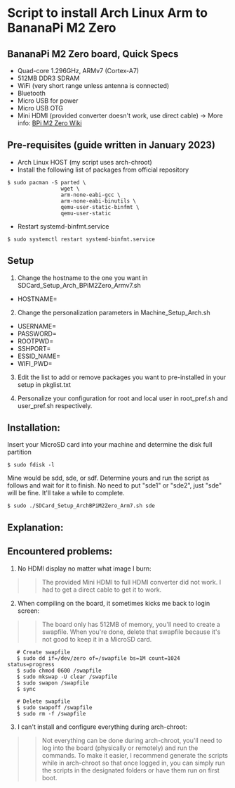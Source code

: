 # Script to install Arch Linux Arm to BananaPi M2 Zero
## BananaPi M2 Zero board, Quick Specs
* Quad-core 1.296GHz, ARMv7 (Cortex-A7)
* 512MB DDR3 SDRAM
* WiFi (very short range unless antenna is connected)
* Bluetooth
* Micro USB for power
* Micro USB OTG
* Mini HDMI (provided converter doesn't work, use direct cable)
-> More info: [BPi M2 Zero Wiki](https://wiki.banana-pi.org/Banana_Pi_BPI-M2_Zero)

## Pre-requisites (guide written in January 2023)

* Arch Linux HOST (my script uses arch-chroot)
* Install the following list of packages from official repository
```
$ sudo pacman -S parted \
                 wget \
                 arm-none-eabi-gcc \
                 arm-none-eabi-binutils \
                 qemu-user-static-binfmt \
                 qemu-user-static
```
* Restart systemd-binfmt.service
```
$ sudo systemctl restart systemd-binfmt.service
```
## Setup
1) Change the hostname to the one you want in SDCard_Setup_Arch_BPiM2Zero_Armv7.sh
* HOSTNAME=

2) Change the personalization parameters in Machine_Setup_Arch.sh
* USERNAME=
* PASSWORD=
* ROOTPWD=
* SSHPORT=
* ESSID_NAME=
* WIFI_PWD=

3) Edit the list to add or remove packages you want to pre-installed in your setup
   in pkglist.txt

4) Personalize your configuration for root and local user in root_pref.sh and user_pref.sh
   respectively.

## Installation:
Insert your MicroSD card into your machine and determine the disk full partition
```
$ sudo fdisk -l
```
Mine would be sdd, sde, or sdf.  Determine yours and run the script as follows
and wait for it to finish. No need to put "sde1" or "sde2", just "sde" will be fine.
It'll take a while to complete.
```
$ sudo ./SDCard_Setup_ArchBPiM2Zero_Arm7.sh sde
```
## Explanation:

## Encountered problems:
1) No HDMI display no matter what image I burn:
>> The provided Mini HDMI to full HDMI converter did not work. I had to get a 
   direct cable to get it to work.

2) When compiling on the board, it sometimes kicks me back to login screen:
>> The board only has 512MB of memory, you'll need to create a swapfile.
   When you're done, delete that swapfile because it's not good to keep it 
   in a MicroSD card.
```   
   # Create swapfile
   $ sudo dd if=/dev/zero of=/swapfile bs=1M count=1024 status=progress
   $ sudo chmod 0600 /swapfile
   $ sudo mkswap -U clear /swapfile
   $ sudo swapon /swapfile
   $ sync

   # Delete swapfile
   $ sudo swapoff /swapfile
   $ sudo rm -f /swapfile
```
3) I can't install and configure everything during arch-chroot:
>> Not everything can be done during arch-chroot, you'll need to log into the board 
   (physically or remotely) and run the commands. To make it easier, I recommend
   generate the scripts while in arch-chroot so that once logged in, you can 
   simply run the scripts in the designated folders or have them run on 
   first boot.
